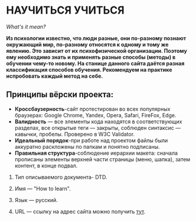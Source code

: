 # НАУЧИТЬСЯ УЧИТЬСЯ  
*What's it mean?*  
  
   
   __Из психологии известно, что люди разные, они по-разному познают окружающий мир, по-разному относятся к одному и тому же явлению. Это зависит от их психофизической организации. Поэтому ему необходимо знать и применять разные способы (методы) в обучении чему-то новому. На станице данного сайта даётся разная классификация способов обучения. Рекомендуем на практике испробовать каждый метод на себе.__

   ## Принципы вёрски проекта:
   * **Кроссбаузерность**-сайт протестирован во всех популярных браузерах: Google Chrome, Yandex, Opera, Safari, FireFox, Edge.
   * **Валидность** — все элементы кода находятся в соответствующих разделах, все открытые теги — закрыты, соблюден синтаксис — кавычки, пробелы. Проверено в W3C Validator.
   * **Идеальный порядок**-при работе над проектом файлы были аккуратно раскложены по папкам и понятно подписаны.
   * **Правильная структура**-соблюдение иерархии макета: сначала прописаны элементы верхней части страницы (меню, шапка), затем контент, в конце подвал. 


1. Тип описываемого документа- DTD.

2. Имя — "How to learn".

3. Язык — русский.

4. URL — ссылку на адрес сайта можно получить [тут](http://127.0.0.1:5500/index.html "НАУЧИТЬСЯ УЧИТЬСЯ").
